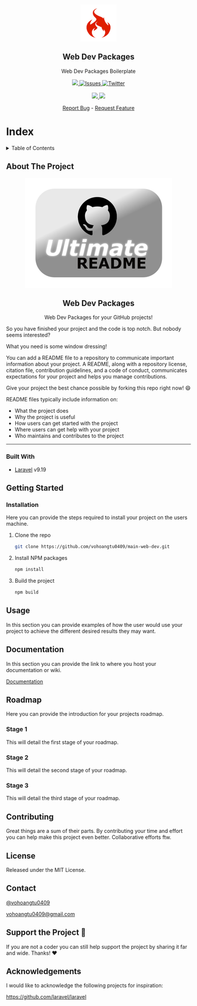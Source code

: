 <p align="center">
    <a href="https://github.com/vohoangtu0409/main-web-dev">
        <img width="100px" src="images/logo.png" align="center" alt="Web Dev Packages Logo" />
    </a>
 <h2 align="center">Web Dev Packages</h2>
 <p align="center">Web Dev Packages Boilerplate</p>
</p>
  <p align="center">
    <a href="https://github.com/vohoangtu0409/main-web-dev/network/members">
      <img src="https://img.shields.io/github/forks/vohoangtu0409/main-web-dev" />
    </a>
    <a href="https://github.com/vohoangtu0409/main-web-dev/stargazers">
      <img alt="Issues" src="https://img.shields.io/github/stars/vohoangtu0409/main-web-dev" />
    </a>
    <a href="https://twitter.com/intent/follow?screen_name=jotc0de" target="_blank">
      <img alt="Twitter" src="https://img.shields.io/twitter/follow/vohoangtu0409?style=social" />
    </a>
    <br />
    <br />
    <a href="https://blog.tuezy.com" target="_blank">
      <img src="https://img.shields.io/badge/Tuezy-Blog%20%E2%86%92-gray.svg?colorA=655BE1&colorB=4F44D6&style=for-the-badge"/>
    </a>
    <a href="https://tuezy.dev" target="_blank">
      <img src="https://img.shields.io/badge/Website-Tuezy%20%E2%86%92-gray.svg?colorA=61c265&colorB=4CAF50&style=for-the-badge"/>
    </a>
    
  </p>

  <p align="center">
    <a href="https://github.com/vohoangtu0409/main-web-dev/issues/new/choose">Report Bug</a>
    -
    <a href="https://github.com/vohoangtu0409/main-web-dev/issues/new/choose">Request Feature</a>
  </p>

# Index

<!-- TABLE OF CONTENTS -->
<details closed="closed">
  <summary>Table of Contents</summary>
  <ol>
    <li>
      <a href="#about-the-project">About The Project</a>
      <ul>
        <li><a href="#built-with">Built With</a></li>
      </ul>
    </li>
    <li>
      <a href="#getting-started">Getting Started</a>
      <ul>
        <li><a href="#prerequisites">Prerequisites</a></li>
        <li><a href="#installation">Installation</a></li>
      </ul>
    </li>
    <li><a href="#usage">Usage</a></li>
    <li><a href="#usage">Documentation</a></li>
    <li>
      <a href="#roadmap">Roadmap</a>
      <ul>
        <li><a href="#stage-1">Stage 1</a></li>
        <li><a href="#stage-2">Stage 2</a></li>
        <li><a href="#stage-3">Stage 3</a></li>
      </ul>
    </li>
    <li><a href="#contributing">Contributing</a></li>
    <li><a href="#license">License</a></li>
    <li><a href="#contact">Contact</a></li>
    <li><a href="#support-the-project-sparkling_heart">Support the Project</a></li>
    <li><a href="#acknowledgements">Acknowledgements</a></li>
  </ol>
</details>


## About The Project

<p align="center">
    <a href="https://github.com/vohoangtu0409/main-web-dev">
        <img width="400px" src="images/project.png" align="center" alt="Web Dev Packages Project Image" />
    </a>
 <h2 align="center">Web Dev Packages</h2>
 <p align="center">Web Dev Packages for your GitHub projects!</p>
</p>

So you have finished your project and the code is top notch.
But nobody seems interested?

What you need is some window dressing!

You can add a README file to a repository to communicate important information about your project. A README, along with a repository license, citation file, contribution guidelines, and a code of conduct, communicates expectations for your project and helps you manage contributions.

Give your project the best chance possible by forking this repo right now! :smile:

README files typically include information on:

* What the project does
* Why the project is useful
* How users can get started with the project
* Where users can get help with your project
* Who maintains and contributes to the project

---

### Built With

* [Laravel](https://laravel.com/) v9.19


## Getting Started

### Installation

Here you can provide the steps required to install your project on the users machine.

1. Clone the repo
   ```sh
   git clone https://github.com/vohoangtu0409/main-web-dev.git
   ```
3. Install NPM packages
   ```sh
   npm install
   ```
4. Build the project
   ```sh
   npm build
   ```
   

## Usage

In this section you can provide examples of how the user would use your project to achieve the different desired results they may want.


## Documentation

In this section you can provide the link to where you host your documentation or wiki.

[Documentation](https://docs.example.com)


## Roadmap

Here you can provide the introduction for your projects roadmap.

### Stage 1

This will detail the first stage of your roadmap.

### Stage 2

This will detail the second stage of your roadmap.

### Stage 3

This will detail the third stage of your roadmap.


## Contributing

Great things are a sum of their parts. By contributing your time and effort you can help make this project even better. Collaborative efforts ftw.


## License

Released under the MIT License.

## Contact

[@vohoangtu0409](https://twitter.com/vohoangtu0409)

vohoangtu0409@gmail.com


## Support the Project :sparkling_heart:

If you are not a coder you can still help support the project by sharing it far and wide.
Thanks! :heart:


## Acknowledgements

I would like to acknowledge the following projects for inspiration:

https://github.com/laravel/laravel


